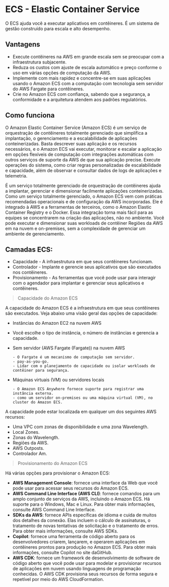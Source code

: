 # ECS - Elastic Container Service

O ECS ajuda você a executar aplicativos em contêineres. É um sistema de gestão construído para escala e alto desempenho.

## Vantagens

- Execute contêineres na AWS em grande escala sem se preocupar com a infraestrutura subjacente.
- Reduza os custos com ajuste de escala automático e preço conforme o uso em várias opções de computação da AWS.
- Implemente com mais rapidez e concentre-se em suas aplicações usando o Amazon ECS com a computação com tecnologia sem servidor do AWS Fargate para contêineres.
- Crie no Amazon ECS com confiança, sabendo que a segurança, a conformidade e a arquitetura atendem aos padrões regulatórios.

## Como funciona

O Amazon Elastic Container Service (Amazon ECS) é um serviço de orquestração de contêineres totalmente gerenciado que simplifica a implantação, o gerenciamento e a escalabilidade de aplicações conteinerizadas. Basta descrever suas aplicação e os recursos necessários, e o Amazon ECS vai executar, monitorar e escalar a aplicação em opções flexíveis de computação com integrações automáticas com outros serviços de suporte da AWS de que sua aplicação precise. Execute operações do sistema, como criar regras personalizadas de escalabilidade e capacidade, além de observar e consultar dados de logs de aplicações e telemetria.

É um serviço totalmente gerenciado de orquestração de contêineres ajuda a implantar, gerenciar e dimensionar facilmente aplicações conteinerizadas. Como um serviço totalmente gerenciado, o Amazon ECS vem com práticas recomendadas operacionais e de configuração da AWS incorporadas. Ele é integrado à AWS e a ferramentas de terceiros, como o Amazon Elastic Container Registry e o Docker. Essa integração torna mais fácil para as equipes se concentrarem na criação das aplicações, não no ambiente. Você pode executar e dimensionar suas workloads de contêiner Regiões da AWS em na nuvem e on-premises, sem a complexidade de gerenciar um ambiente de gerenciamento.

## Camadas ECS:

- Capacidade - A infraestrutura em que seus contêineres funcionam.
- Controlador - Implante e gerencie seus aplicativos que são executados nos contêineres.
- Provisionamento - As ferramentas que você pode usar para interagir com o agendador para implantar e gerenciar seus aplicativos e contêineres.

> Capacidade do Amazon ECS

A capacidade do Amazon ECS é a infraestrutura em que seus contêineres são executados. Veja abaixo uma visão geral das opções de capacidade:

- Instâncias do Amazon EC2 na nuvem AWS
- Você escolhe o tipo de instância, o número de instâncias e gerencia a capacidade.
- Sem servidor (AWS Fargate (Fargate)) na nuvem AWS
            
      - O Fargate é um mecanismo de computação sem servidor. 
      - pay-as-you-go.
      - Lidar com o planejamento de capacidade ou isolar workloads de contêiner para segurança.

- Máquinas virtuais (VM) ou servidores locais

      - O Amazon ECS Anywhere fornece suporte para registrar uma instância externa.
      - como um servidor on-premises ou uma máquina virtual (VM), no cluster do Amazon ECS.

A capacidade pode estar localizada em qualquer um dos seguintes AWS recursos:

- Uma VPC com zonas de disponibilidade e uma zona Wavelength.
- Local Zones.
- Zonas do Wavelength.
- Regiões da AWS.
- AWS Outposts.
- Controlador Am.

> Provisionamento do Amazon ECS

Há várias opções para provisionar o Amazon ECS:

- **AWS Management Console**: fornece uma interface da Web que você pode usar para acessar seus recursos do Amazon ECS.
- **AWS Command Line Interface (AWS CLI)**: fornece comandos para um amplo conjunto de serviços da AWS, incluindo o Amazon ECS. Há suporte para o Windows, Mac e Linux. Para obter mais informações, consulte AWS Command Line Interface.
- **SDKs da AWS**: fornece APIs específicas de idioma e cuida de muitos dos detalhes da conexão. Elas incluem o cálculo de assinaturas, o tratamento de novas tentativas de solicitação e o tratamento de erros. Para obter mais informações, consulte AWS SDKs.
- **Copilot**: fornece uma ferramenta de código aberto para os desenvolvedores criarem, lançarem, e operarem aplicações em contêineres prontos para produção no Amazon ECS. Para obter mais informações, consulte Copilot no site daGitHub.
- **AWS CDK**: fornece um framework de desenvolvimento de software de código aberto que você pode usar para modelar e provisionar recursos de aplicações em nuvem usando linguagens de programação conhecidas. O AWS CDK provisiona seus recursos de forma segura e repetível por meio do AWS CloudFormation.
